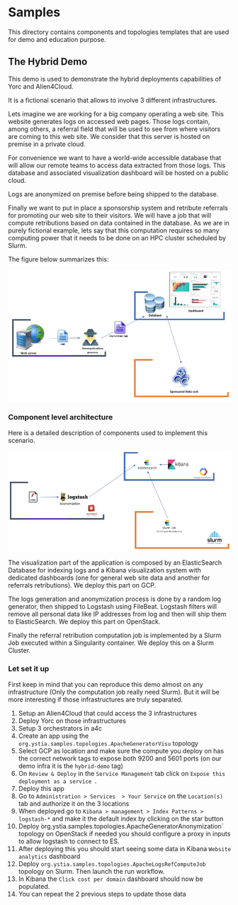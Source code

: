 # Samples

This directory contains components and topologies templates that are used for demo and education purpose.

## The Hybrid Demo

This demo is used to demonstrate the hybrid deployments capabilities of Yorc and Alien4Cloud.

It is a fictional scenario that allows to involve 3 different infrastructures.

Lets imagine we are working for a big company operating a web site. This website generates logs on
accessed web pages. Those logs contain, among others, a referral field that will be used to see from
where visitors are coming to this web site. We consider that this server is hosted on premise in a
private cloud.

For convenience we want to have a world-wide accessible database that will allow our remote teams to
access data extracted from those logs. This database and associated visualization dashboard will be
hosted on a public cloud.

Logs are anonymized on premise before being shipped to the database.

Finally we want to put in place a sponsorship system and retribute referrals for promoting our web site
to their visitors. We will have a job that will compute retributions based on data contained in the
database. As we are in purely fictional example, lets say that this computation requires so many computing
power that it needs to be done on an HPC cluster scheduled by Slurm.

The figure below summarizes this:

![Hybrid Demo Concepts Level Architecture](images/HybridDemoArchiConcepts.png)

### Component level architecture

Here is a detailed description of components used to implement this scenario.

![Hybrid Demo Components Level Architecture](images/HybridDemoArchiComponents.png)

The visualization part of the application is composed by an ElasticSearch Database for indexing logs and
a Kibana visualization system with dedicated dashboards (one for general web site data and another for referrals
retributions). We deploy this part on GCP.

The logs generation and anonymization process is done by a random log generator, then shipped to Logstash using
FileBeat. Logstash filters will remove all personal data like IP addresses from log and then will ship them to
ElasticSearch. We deploy this part on OpenStack.

Finally the referral retribution computation job is implemented by a Slurm Job executed within a Singularity
container. We deploy this on a Slurm Cluster.

### Let set it up

First keep in mind that you can reproduce this demo almost on any infrastructure (Only the computation job really need Slurm). But it will be more interesting if those infrastructures are truly separated.

1. Setup an Alien4Cloud that could access the 3 infrastructures
2. Deploy Yorc on those infrastructures
3. Setup 3 orchestrators in a4c
4. Create an app using the `org.ystia.samples.topologies.ApacheGeneratorVisu` topology
5. Select GCP as location and make sure the compute you deploy on has the correct network tags to expose both 9200 and 5601 ports (on our demo infra it is the `hybrid-demo` tag)
6. On `Review & Deploy` in the `Service Management` tab click on `Expose this deployment as a service `.
7. Deploy this app
8. Go to `Administration > Services  > Your Service` on the `Location(s)` tab and authorize it on the 3 locations
9. When deployed go to `Kibana > management > Index Patterns > logstash-*` and make it the default index by clicking on the star button
10. Deploy ̀org.ystia.samples.topologies.ApacheGeneratorAnonymization` topology on OpenStack if needed you should configure a proxy in inputs to allow logstash to connect to ES.
11. After deploying this you should start seeing some data in Kibana `Website analytics` dashboard
12. Deploy `org.ystia.samples.topologies.ApacheLogsRefComputeJob` topology on Slurm. Then launch the run workflow.
13. In Kibana the `Click cost per domain` dashboard should now be populated.
14. You can repeat the 2 previous steps to update those data
